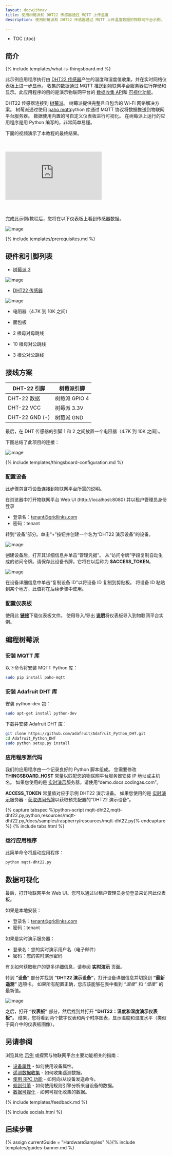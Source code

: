 ```yaml
---
layout: docwithnav
title: 使用树莓派和 DHT22 传感器通过 MQTT 上传温度
description: 使用树莓派和 DHT22 传感器通过 MQTT 上传温度数据的物联网平台示例。

---
```


* TOC
{:toc}

## 简介
{% include templates/what-is-thingsboard.md %}

此示例应用程序执行由 [DHT22 传感器](https://www.adafruit.com/product/385)产生的温度和湿度值收集，并在实时网络仪表板上进一步显示。
收集的数据通过 MQTT 推送到物联网平台服务器进行存储和显示。此应用程序的目的是演示物联网平台的 [数据收集 API](/docs/user-guide/telemetry/)和 [可视化功能](/docs/user-guide/visualization/)。

DHT22 传感器连接到 [树莓派](https://en.wikipedia.org/wiki/Raspberry_Pi)。
树莓派提供完整且自包含的 Wi-Fi 网络解决方案。
树莓派通过使用 [paho mqtt](https://eclipse.org/paho/clients/python/)python 库通过 MQTT 协议将数据推送到物联网平台服务器。
数据使用内置的可自定义仪表板进行可视化。
在树莓派上运行的应用程序是用 Python 编写的，非常简单易懂。

下面的视频演示了本教程的最终结果。

<br>
<br>
<div id="video">  
    <div id="video_wrapper">
        <iframe src="https://www.youtube.com/embed/-26bxb90tt0" frameborder="0" allowfullscreen></iframe>
    </div>
</div>
<br>
<br>

完成此示例/教程后，您将在以下仪表板上看到传感器数据。

![image](/images/samples/esp8266/temperature/dashboard.gif)

{% include templates/prerequisites.md %}

## 硬件和引脚列表

 - [树莓派 3](https://www.aliexpress.com/item/Raspberry-Pi-Model-B-Featuring-the-ARM1176JZF-S-Running-at-700MHz-with-512MB-of-RAM-version/2008093537.html?spm=2114.01010208.3.186.mgDFUO&ws_ab_test=searchweb0_0,searchweb201602_2_10065_10068_10000009_10084_10083_10080_10082_10081_10060_10062_10056_503_10055_10054_10059_10099_10078_501_10079_426_10103_10073_10102_10096_10052_10053_10108_10050_10107_10051_10106,searchweb201603_3,afswitch_3&btsid=2b2a0772-e248-4fa1-a79c-941b5c410deb)

  ![image](/images/samples/raspberry/RaspberryPi3.jpg)

 - [DHT22 传感器](https://www.aliexpress.com/item/1pcs-DHT22-digital-temperature-and-humidity-sensor-Temperature-and-humidity-module-AM2302-replace-SHT11-SHT15/32316036161.html?spm=2114.03010208.3.49.aZvfaG&ws_ab_test=searchweb0_0,searchweb201602_2_10065_10068_10084_10083_10080_10082_10081_10060_10061_10062_10056_10055_10054_10059_10099_10078_10079_10093_426_10073_10103_10102_10096_10052_10050_10051,searchweb201603_6&btsid=28d9ee9a-283a-4e97-af7b-a7e530490916)

  ![image](/images/samples/arduino/temperature/dht22-pinout.png)

 - 电阻器（4.7K 到 10K 之间）
  
 - 面包板
  
 - 2 根母对母跳线
 
 - 10 根母对公跳线
 
 - 3 根公对公跳线  
 
## 接线方案

DHT-22 引脚 | 树莓派引脚
-----------|-----------
DHT-22 数据 | 树莓派 GPIO 4
DHT-22 VCC | 树莓派 3.3V
DHT-22 GND (-) | 树莓派 GND

最后，在 DHT 传感器的引脚 1 和 2 之间放置一个电阻器（4.7K 到 10K 之间）。

下图总结了此项目的连接：

![image](/images/samples/raspberry/temperature/schema.png)
 
{% include templates/thingsboard-configuration.md %}

### 配置设备

此步骤包含将设备连接到物联网平台所需的说明。

在浏览器中打开物联网平台 Web UI (http://localhost:8080) 并以租户管理员身份登录

 - 登录名：tenant@gridlinks.com
 - 密码：tenant
 
转到“设备”部分。单击“+”按钮并创建一个名为“DHT22 演示设备”的设备。

![image](/images/samples/raspberry/temperature/device.png)

创建设备后，打开其详细信息并单击“管理凭据”。
从“访问令牌”字段复制自动生成的访问令牌。请保存此设备令牌。它将在以后称为 **$ACCESS_TOKEN**。

![image](/images/samples/raspberry/temperature/credentials.png)


在设备详细信息中单击“复制设备 ID”以将设备 ID 复制到剪贴板。
将设备 ID 粘贴到某个地方，此值将在后续步骤中使用。

### 配置仪表板

使用此 [**链接**](/docs/samples/raspberry/resources/dht22_temp_dashboard_v2.json)下载仪表板文件。
使用导入/导出 [**说明**](/docs/user-guide/ui/dashboards/#dashboard-importexport)将仪表板导入到物联网平台实例。

## 编程树莓派

### 安装 MQTT 库

以下命令将安装 MQTT Python 库：

```bash
sudo pip install paho-mqtt
```

### 安装 Adafruit DHT 库

安装 python-dev 包：

```bash
sudo apt-get install python-dev
```

下载并安装 Adafruit DHT 库：

```bash
git clone https://github.com/adafruit/Adafruit_Python_DHT.git
cd Adafruit_Python_DHT
sudo python setup.py install
```

### 应用程序源代码

我们的应用程序由一个记录良好的 Python 脚本组成。
您需要修改 **THINGSBOARD_HOST** 常量以匹配您的物联网平台服务器安装 IP 地址或主机名。
如果您使用的是 [实时演示](https://gridlinks.codingas.com/)服务器，请使用“demo.docs.codingas.com”。

**ACCESS_TOKEN** 常量值对应于示例 DHT22 演示设备。
如果您使用的是 [实时演示](https://gridlinks.codingas.com/)服务器 - [获取访问令牌](/docs/user-guide/ui/devices/#manage-device-credentials)以获取预先配置的“DHT22 演示设备”。

{% capture tabspec %}python-script
mqtt-dht22,mqtt-dht22.py,python,resources/mqtt-dht22.py,/docs/samples/raspberry/resources/mqtt-dht22.py{% endcapture %}
{% include tabs.html %}

### 运行应用程序

此简单命令将启动应用程序：

```bash
python mqtt-dht22.py
```

## 数据可视化

最后，打开物联网平台 Web UI。您可以通过以租户管理员身份登录来访问此仪表板。

如果是本地安装：
 
 - 登录名：tenant@gridlinks.com
 - 密码：tenant

如果是实时演示服务器：
 
 - 登录名：您的实时演示用户名（电子邮件）
 - 密码：您的实时演示密码
 
有关如何获取帐户的更多详细信息，请参阅 **[实时演示](/docs/user-guide/live-demo/)** 页面。
  
转到 **“设备”** 部分并找到 **“DHT22 演示设备”**，打开设备详细信息并切换到 **“最新遥测”** 选项卡。
如果所有配置正确，您应该能够在表中看到 *“温度”* 和 *“湿度”* 的最新值。

![image](/images/samples/raspberry/temperature/attributes.png)

之后，打开 **“仪表板”** 部分，然后找到并打开 **“DHT22：温度和湿度演示仪表板”**。
结果，您将看到两个数字仪表和两个时序图表，显示温度和湿度水平（类似于简介中的仪表板图像）。

## 另请参阅

浏览其他 [示例](/docs/samples) 或探索与物联网平台主要功能相关的指南：

 - [设备属性](/docs/user-guide/attributes/) - 如何使用设备属性。
 - [遥测数据收集](/docs/user-guide/telemetry/) - 如何收集遥测数据。
 - [使用 RPC 功能](/docs/user-guide/rpc/) - 如何向/从设备发送命令。
 - [规则引擎](/docs/user-guide/rule-engine/) - 如何使用规则引擎分析来自设备的数据。
 - [数据可视化](/docs/user-guide/visualization/) - 如何可视化收集的数据。

{% include templates/feedback.md %}
 
{% include socials.html %}


## 后续步骤

{% assign currentGuide = "HardwareSamples" %}{% include templates/guides-banner.md %}
